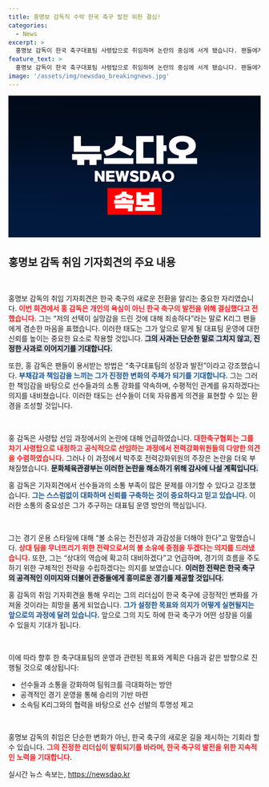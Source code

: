 ```yaml
---
title: 홍명보 감독직 수락 한국 축구 발전 위한 결심!
categories:
  - News
excerpt: >
  홍명보 감독이 한국 축구대표팀 사령탑으로 취임하며 논란의 중심에 서게 됐습니다. 팬들에게 사과하며 서로 소통하는 축구를 약속한 그가 제시한 운영 방안과 경기 전략은 어떤 변화를 이끌 수 있을지 주목받고 있습니다.
feature_text: >
  홍명보 감독이 한국 축구대표팀 사령탑으로 취임하며 논란의 중심에 서게 됐습니다. 팬들에게 사과하며 서로 소통하는 축구를 약속한 그가 제시한 운영 방안과 경기 전략은 어떤 변화를 이끌 수 있을지 주목받고 있습니다.
image: '/assets/img/newsdao_breakingnews.jpg'
---
```


<p><img src="/assets/img/newsdao_breakingnews.jpg" alt="ontimetimes 속보" /></p>

<h2 data-ke-size="size26">홍명보 감독 취임 기자회견의 주요 내용</h2>

<p data-ke-size="size16">&nbsp;</p>

<p>홍명보 감독의 취임 기자회견은 한국 축구의 새로운 전환을 알리는 중요한 자리였습니다. <b><span style="color: #ee2323;">이번 회견에서 홍 감독은 개인의 욕심이 아닌 한국 축구의 발전을 위해 결심했다고 전했습니다.</span></b> 그는 “저의 선택이 실망감을 드린 것에 대해 죄송하다”라는 말로 K리그 팬들에게 겸손한 마음을 표했습니다. 이러한 태도는 그가 앞으로 맡게 될 대표팀 운영에 대한 신뢰를 높이는 중요한 요소로 작용할 것입니다. <b><span style="background-color: #21538527;">그의 사과는 단순한 말로 그치지 않고, 진정한 사과로 이어지기를 기대합니다.</span></b> </p>

<p>또한, 홍 감독은 팬들이 용서받는 방법은 “축구대표팀의 성장과 발전”이라고 강조했습니다. <b><span style="color: #1a5490;">부채감과 책임감을 느끼는 그가 진정한 변화의 주체가 되기를 기대합니다.</span></b> 그는 그러한 책임감을 바탕으로 선수들과의 소통 강화를 약속하며, 수평적인 관계를 유지하겠다는 의지를 내비쳤습니다. 이러한 태도는 선수들이 더욱 자유롭게 의견을 표현할 수 있는 환경을 조성할 것입니다.</p>

<p data-ke-size="size16">&nbsp;</p>

<p>홍 감독은 사령탑 선임 과정에서의 논란에 대해 언급하였습니다. <b><span style="color: #ee2323;">대한축구협회는 그를 차기 사령탑으로 내정하고 공식적으로 선임하는 과정에서 전력강화위원들의 다양한 의견을 수렴하였습니다.</span></b> 그러나 이 과정에서 박주호 전력강화위원의 주장은 논란을 더욱 부채질했습니다. <b><span style="background-color: #21538527;">문화체육관광부는 이러한 논란을 해소하기 위해 감사에 나설 계획입니다.</span></b></p>

<p>홍 감독은 기자회견에서 선수들과의 소통 부족이 많은 문제를 야기할 수 있다고 강조했습니다. <b><span style="color: #1a5490;">그는 스스럼없이 대화하며 신뢰를 구축하는 것이 중요하다고 믿고 있습니다.</span></b> 이러한 소통의 중요성은 그가 추구하는 대표팀 운영 방안의 핵심입니다.</p>

<p data-ke-size="size16">&nbsp;</p>

<p>그는 경기 운용 스타일에 대해 “볼 소유는 전진성과 과감성을 더해야 한다”고 말했습니다. <b><span style="color: #ee2323;">상대 팀을 무너뜨리기 위한 전략으로서의 볼 소유에 중점을 두겠다는 의지를 드러냈습니다.</span></b> 또한, 그는 “상대의 역습에 확고히 대비하겠다”고 언급하며, 경기의 흐름을 주도하기 위한 구체적인 전략을 수립하겠다는 의지를 보였습니다. <b><span style="background-color: #21538527;">이러한 전략은 한국 축구의 공격적인 이미지와 더불어 관중들에게 흥미로운 경기를 제공할 것입니다.</span></b></p>

<p>홍 감독의 취임 기자회견을 통해 우리는 그의 리더십이 한국 축구에 긍정적인 변화를 가져올 것이라는 희망을 품게 되었습니다. <b><span style="color: #1a5490;">그가 설정한 목표와 의지가 어떻게 실현될지는 앞으로의 과정에 달려 있습니다.</span></b> 앞으로 그의 지도 하에 한국 축구가 어떤 성장을 이룰 수 있을지 기대가 됩니다.</p>

<p data-ke-size="size16">&nbsp;</p>

<p>이에 따라 향후 한 축구대표팀의 운영과 관련된 목표와 계획은 다음과 같은 방향으로 진행될 것으로 예상됩니다:</p>

<ul>
  <li>선수들과 소통을 강화하여 팀워크를 극대화하는 방안</li>
  <li>공격적인 경기 운영을 통해 승리의 기반 마련</li>
  <li>소속팀 K리그와의 협력을 바탕으로 선수 선발의 투명성 제고</li>
</ul>

<p data-ke-size="size16">&nbsp;</p>

<p>홍명보 감독의 취임은 단순한 변화가 아닌, 한국 축구의 새로운 길을 제시하는 기회라 할 수 있습니다. <b><span style="color: #ee2323;">그의 진정한 리더십이 발휘되기를 바라며, 한국 축구의 발전을 위한 지속적인 노력을 기대합니다.</span></b></p>
실시간 뉴스 속보는, <a href="https://newsdao.kr" rel="dofollow">https://newsdao.kr</a>


